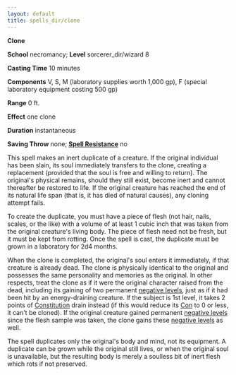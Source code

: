 ```yaml
---
layout: default
title: spells_dir/clone
---
```

 **Clone**

**School** necromancy; **Level** sorcerer_dir/wizard 8

**Casting Time** 10 minutes

**Components** V, S, M (laboratory supplies worth 1,000 gp), F (special laboratory equipment costing 500 gp)

**Range** 0 ft.

**Effect** one clone

**Duration** instantaneous

**Saving Throw** none; **[Spell Resistance](../glossary#_spell-resistance)** no

This spell makes an inert duplicate of a creature. If the original individual has been slain, its soul immediately transfers to the clone, creating a replacement (provided that the soul is free and willing to return). The original's physical remains, should they still exist, become inert and cannot thereafter be restored to life. If the original creature has reached the end of its natural life span (that is, it has died of natural causes), any cloning attempt fails.

To create the duplicate, you must have a piece of flesh (not hair, nails, scales, or the like) with a volume of at least 1 cubic inch that was taken from the original creature's living body. The piece of flesh need not be fresh, but it must be kept from rotting. Once the spell is cast, the duplicate must be grown in a laboratory for 2d4 months.

When the clone is completed, the original's soul enters it immediately, if that creature is already dead. The clone is physically identical to the original and possesses the same personality and memories as the original. In other respects, treat the clone as if it were the original character raised from the dead, including its gaining of two permanent [negative levels](../glossary#_energy-drain-and-negative-levels), just as if it had been hit by an energy-draining creature. If the subject is 1st level, it takes 2 points of [Constitution](../gettingStarted#_constitution) drain instead (if this would reduce its [Con](../gettingStarted#_constitution) to 0 or less, it can't be cloned). If the original creature gained permanent [negative levels](../glossary#_energy-drain-and-negative-levels) since the flesh sample was taken, the clone gains these [negative levels](../glossary#_energy-drain-and-negative-levels) as well.

The spell duplicates only the original's body and mind, not its equipment. A duplicate can be grown while the original still lives, or when the original soul is unavailable, but the resulting body is merely a soulless bit of inert flesh which rots if not preserved.

